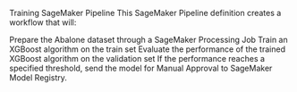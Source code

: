 Training SageMaker Pipeline
This SageMaker Pipeline definition creates a workflow that will:

Prepare the Abalone dataset through a SageMaker Processing Job
Train an XGBoost algorithm on the train set
Evaluate the performance of the trained XGBoost algorithm on the validation set
If the performance reaches a specified threshold, send the model for Manual Approval to SageMaker Model Registry.